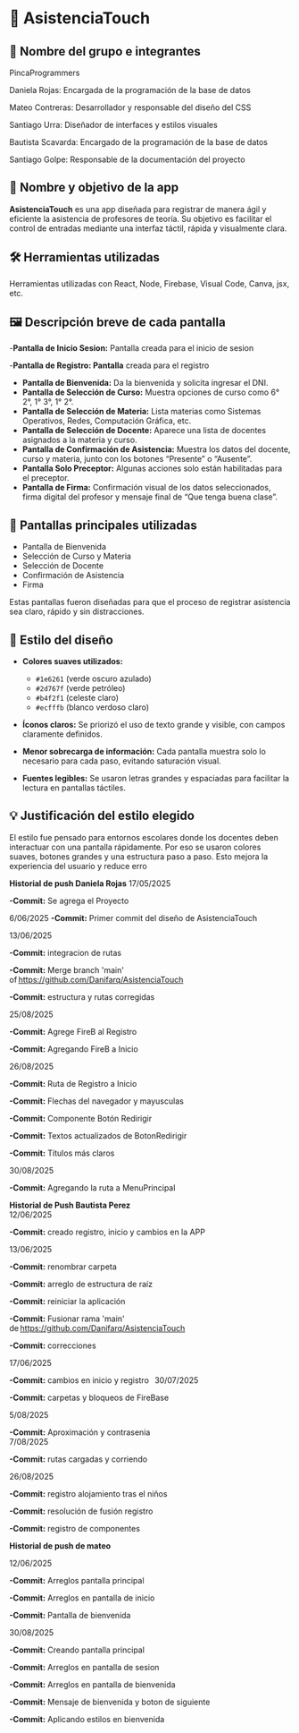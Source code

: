# 📲 AsistenciaTouch

## 👥 Nombre del grupo e integrantes
PincaProgrammers 

Daniela Rojas: Encargada de la programación de la base de datos  

Mateo Contreras: Desarrollador y responsable del diseño del CSS 

Santiago Urra: Diseñador de interfaces y estilos visuales 

Bautista Scavarda: Encargado de la programación de la base de datos 

Santiago Golpe: Responsable de la documentación del proyecto 

## 🎯 Nombre y objetivo de la app
**AsistenciaTouch** es una app diseñada para registrar de manera ágil y eficiente la asistencia de profesores de teoría. Su objetivo es facilitar el control de entradas mediante una interfaz táctil, rápida y visualmente clara.

## 🛠️ Herramientas utilizadas
Herramientas utilizadas con React, Node, Firebase, Visual Code, Canva, jsx, etc. 
## 🖼️ Descripción breve de cada pantalla
-**Pantalla de Inicio Sesion:** Pantalla creada para el inicio de sesion 

-**Pantalla de Registro: Pantalla** creada para el registro  
- **Pantalla de Bienvenida:** Da la bienvenida y solicita ingresar el DNI.
- **Pantalla de Selección de Curso:** Muestra opciones de curso como 6° 2°, 1° 3°, 1° 2°.
- **Pantalla de Selección de Materia:** Lista materias como Sistemas Operativos, Redes, Computación Gráfica, etc.
- **Pantalla de Selección de Docente:** Aparece una lista de docentes asignados a la materia y curso.
- **Pantalla de Confirmación de Asistencia:** Muestra los datos del docente, curso y materia, junto con los botones “Presente” o “Ausente”.
- **Pantalla Solo Preceptor:** Algunas acciones solo están habilitadas para el preceptor.
- **Pantalla de Firma:** Confirmación visual de los datos seleccionados, firma digital del profesor y mensaje final de “Que tenga buena clase”.

## 📲 Pantallas principales utilizadas
- Pantalla de Bienvenida  
- Selección de Curso y Materia  
- Selección de Docente  
- Confirmación de Asistencia  
- Firma  

Estas pantallas fueron diseñadas para que el proceso de registrar asistencia sea claro, rápido y sin distracciones.

## 🎨 Estilo del diseño

- **Colores suaves utilizados:**
  - `#1e6261` (verde oscuro azulado)
  - `#2d767f` (verde petróleo)
  - `#b4f2f1` (celeste claro)
  - `#ecfffb` (blanco verdoso claro)

- **Íconos claros:** Se priorizó el uso de texto grande y visible, con campos claramente definidos.
- **Menor sobrecarga de información:** Cada pantalla muestra solo lo necesario para cada paso, evitando saturación visual.
- **Fuentes legibles:** Se usaron letras grandes y espaciadas para facilitar la lectura en pantallas táctiles.

## 💡 Justificación del estilo elegido
El estilo fue pensado para entornos escolares donde los docentes deben interactuar con una pantalla rápidamente. Por eso se usaron colores suaves, botones grandes y una estructura paso a paso. Esto mejora la experiencia del usuario y reduce erro

**Historial de push Daniela Rojas**
17/05/2025 

 

**-Commit:** Se agrega el Proyecto 

6/06/2025 
**-Commit:** Primer commit del diseño de AsistenciaTouch 

13/06/2025    

**-Commit:** integracion de rutas

**-Commit:** Merge branch 'main' of https://github.com/Danifarq/AsistenciaTouch 

**-Commit:** estructura y rutas corregidas  

25/08/2025    

**-Commit:** Agrege FireB al Registro  

**-Commit:** Agregando FireB a Inicio  

26/08/2025   

**-Commit:** Ruta de Registro a Inicio  

**-Commit:** Flechas del navegador y mayusculas  

**-Commit:** Componente Botón Redirigir  

**-Commit:** Textos actualizados de BotonRedirigir  

**-Commit:** Títulos más claros  

30/08/2025  

**-Commit:** Agregando la ruta a MenuPrincipal 

  **Historial de Push Bautista Perez**  
12/06/2025 

**-Commit:** creado registro, inicio y cambios en la APP  

13/06/2025 

**-Commit:** renombrar carpeta 

**-Commit:** arreglo de estructura de raíz  

**-Commit:** reiniciar la aplicación 

**-Commit:** Fusionar rama 'main' de https://github.com/Danifarq/AsistenciaTouch  

**-Commit:** correcciones 

17/06/2025 

**-Commit:** cambios en inicio y registro   
30/07/2025 

**-Commit:** carpetas y bloqueos de FireBase   

5/08/2025 

**-Commit:** Aproximación y contrasenia  
7/08/2025 

**-Commit:** rutas cargadas y corriendo   

26/08/2025 

**-Commit:**  registro alojamiento tras el niños  

**-Commit:**  resolución de fusión registro  

**-Commit:**  registro de componentes  

**Historial de push de mateo**  

12/06/2025

**-Commit:** Arreglos pantalla principal 

**-Commit:** Arreglos en pantalla de inicio 

**-Commit:** Pantalla de bienvenida 

30/08/2025 

 **-Commit:** Creando pantalla principal 

**-Commit:** Arreglos en pantalla de sesion 

**-Commit:** Arreglos en pantalla de bienvenida 

**-Commit:** Mensaje de bienvenida y boton de siguiente 

**-Commit:** Aplicando estilos en bienvenida 


